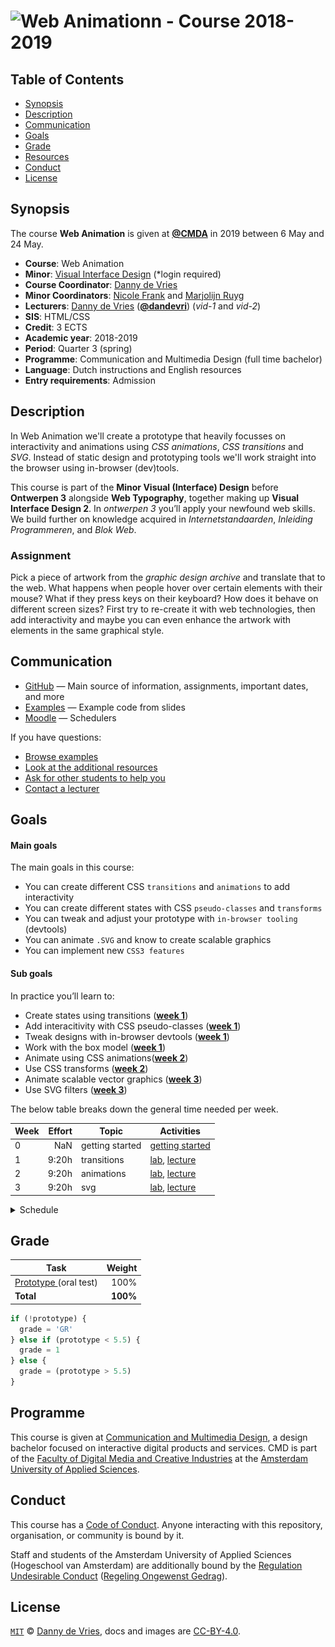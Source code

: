 # ![Web Animationn - Course 2018-2019][banner]

## Table of Contents

*   [Synopsis](#synopsis)
*   [Description](#description)
*   [Communication](#communication)
*   [Goals](#goals)
*   [Grade](#grade)
*   [Resources](/resources.md)
*   [Conduct](#conduct)
*   [License](#license)

## Synopsis

The course **Web Animation** is given at [**@CMDA**][cmda] in 2019 between
6 May and 24 May.

*   **Course**: Web Animation
*   **Minor**: [Visual Interface Design][minor] (*login required)
*   **Course Coordinator**: [Danny de Vries][dangit]
*   **Minor Coordinators**: [Nicole Frank][minor-cor-1] and [Marjolijn Ruyg][minor-cor-2]
*   **Lecturers**:
    [Danny de Vries][dangit] ([**@dandevri**][danweb]) (_vid-1_ and _vid-2_)
*   **SIS**: HTML/CSS
*   **Credit**: 3 ECTS
*   **Academic year**: 2018-2019
*   **Period**: Quarter 3 (spring)
*   **Programme**: Communication and Multimedia Design (full time bachelor)
*   **Language**: Dutch instructions and English resources
*   **Entry requirements**: Admission

## Description
In Web Animation we'll create a prototype that heavily focusses on interactivity and animations using _CSS animations_, _CSS transitions_ and _SVG_. Instead of static design and prototyping tools we'll work straight into the browser using in-browser (dev)tools.

This course is part of the **Minor Visual (Interface) Design** before **Ontwerpen 3** alongside **Web Typography**, together making up **Visual Interface Design 2**. In _ontwerpen 3_  you’ll apply your newfound web skills. We build further on knowledge acquired in _Internetstandaarden_, _Inleiding Programmeren_, and _Blok Web_.

### Assignment

Pick a piece of artwork from the _graphic design archive_ and translate that to the web. What happens when people hover over certain elements with their mouse? What if they press keys on their keyboard? How does it behave on different screen sizes? First try to re-create it with web technologies, then add interactivity and maybe you can even enhance the artwork with elements in the same graphical style.

## Communication

*   [GitHub][gh] — Main source of information, assignments, important dates,
    and more
*   [Examples][examples] — Example code from slides
*   [Moodle][moodle] — Schedulers


If you have questions:
*   [Browse examples][examples]
*   [Look at the additional resources][resources]
*   [Ask for other students to help you][moodle]
*   [Contact a lecturer][synopsis]

## Goals

#### Main goals

The main goals in this course:

*  You can create different CSS `transitions` and `animations` to add interactivity
*  You can create different states with CSS `pseudo-classes` and `transforms`
*  You can tweak and adjust your prototype with `in-browser tooling` (devtools)
*  You can animate `.SVG` and know to create scalable graphics
*  You can implement new `CSS3 features`

#### Sub goals

In practice you’ll learn to:

* <a name="subgoal-1"></a>
    Create states using transitions ([**week 1**][w1])
*  <a name="subgoal-2"></a>
    Add interacitivity with CSS pseudo-classes ([**week 1**][w1])
*  <a name="subgoal-3"></a>
    Tweak designs with in-browser devtools ([**week 1**][w1])
*  <a name="subgoal-4"></a>
    Work with the box model ([**week 1**][w1])
*  <a name="subgoal-5"></a>
    Animate using CSS animations([**week 2**][w2])
*  <a name="subgoal-6"></a>
    Use CSS transforms ([**week 2**][w1])
* <a name="subgoal-7"></a>
    Animate scalable vector graphics ([**week 3**][w3])
*  <a name="subgoal-8"></a>
    Use SVG filters ([**week 3**][w3])

The below table breaks down the general time needed per week.

| Week | Effort | Topic            | Activities                                             |
| ---- | -----: | ---------------- | ------------------------------------------------------ |
| 0    |  NaN   | getting started  | [getting started][gs]                                  |
| 1    |  9:20h | transitions      | [lab][w1lab], [lecture][w1lec]                         |
| 2    |  9:20h | animations       | [lab][w2lab], [lecture][w2lec]                         |
| 3    |  9:20h | svg              | [lab][w3lab], [lecture][w3lec]                         |

<details>
    <summary>Schedule</summary>
    <img src="assets/schedule.png" alt="Minor ViD schedule overview">
</details>

## Grade

| Task                                |   Weight |
| ----------------------------------  | -------: |
| [Prototype ][grading] (oral test)   |     100% |
| **Total**                           | **100%** |


```js
if (!prototype) {
  grade = 'GR'
} else if (prototype < 5.5) {
  grade = 1
} else {
  grade = (prototype > 5.5)
}
```

## Programme

This course is given at [Communication and Multimedia Design][bachelor], a
design bachelor focused on interactive digital products and services.  CMD is
part of the [Faculty of Digital Media and Creative Industries][faculty] at the
[Amsterdam University of Applied Sciences][university].

## Conduct

This course has a [Code of Conduct][coc].  Anyone interacting with this
repository, organisation, or community is bound by it.

Staff and students of the Amsterdam University of Applied Sciences (Hogeschool
van Amsterdam) are additionally bound by the [Regulation Undesirable
Conduct][ruc] ([Regeling Ongewenst Gedrag][rog]).

## License

[`MIT`][license] © [Danny de Vries][dangit], docs and images are [CC-BY-4.0][].

[banner]: https://cmda-minor-vid.github.io/web-animation-18-19/assets/banner.svg
[minor]: https://minoren.mijnhva.nl/Paginas/Vormgeving.aspx?wid=WebPartWPQ2&ft=visual%20inter
[cmda]: https://github.com/cmda
[dangit]: https://github.com/dandevri
[danweb]: https://github.com/dandevri
[gh]: https://github.com/cmda-minor-vid/web-animation-18-19
[examples]: /examples
[moodle]: https://moodle.cmd.hva.nl/course/view.php?id=575
[startpage]: https://www.startpage.com/
[resources]: /resources.md
[synopsis]: #synopsis
[grading]: grading.md
[bachelor]: https://www.cmd-amsterdam.nl/english/
[faculty]: https://www.amsterdamuas.com/faculty/fdmci/faculty-of-digital-media-and-creative-industries.html
[university]: https://www.amsterdamuas.com
[coc]: code-of-conduct.md
[ruc]: https://www.amsterdamuas.com/practical-matters/algemeen/hva-breed/juridische-zaken/legal-affairs/regulation-undesirable-conduct/regulation-undesirable-conduct.html#anker-3-complaints-authority
[rog]: https://www.hva.nl/praktisch/algemeen/hva-breed/juridische-zaken/loket-beroep-bezwaar-en-klacht/regeling-ongewenst-gedrag/regeling-ongewenst-gedrag.html?origin=gbS4rg%2FDTZuxQ6lGVF%2BN1A
[mit]: license.md#code
[license]: license.md
[cc-by-4.0]: license.md#documentation-and-images

[gs]: getting-started.md

[w1]: week-1.md
[w2]: week-2.md
[w3]: week-3.md

[w1lec]: week-1.md#lecture
[w2lec]: week-2.md#lecture
[w3lec]: week-3.md#lecture

[w1lab]: week-1.md#lab
[w2lab]: week-2.md#lab
[w3lab]: week-3.md#lab

[minor-cor-1]: https://moodle.cmd.hva.nl/mod/data/view.php?d=7&perpage=100&search=nicole&sort=23&order=ASC&advanced=0&filter=1&f_23=&f_24=&f_25=&f_26=&f_27=
[minor-cor-2]: https://moodle.cmd.hva.nl/mod/data/view.php?d=7&perpage=100&search=marjol&sort=23&order=ASC&advanced=0&filter=1&f_23=&f_24=&f_25=&f_26=&f_27=
